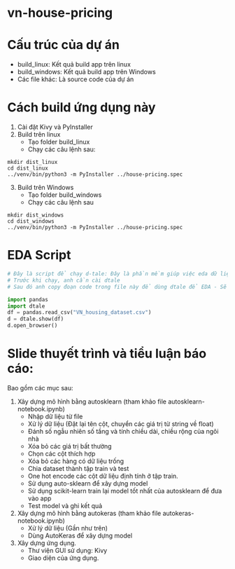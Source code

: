# vn-house-pricing

# Cấu trúc của dự án
- build_linux: Kết quả build app trên linux
- build_windows: Kết quả build app trên Windows
- Các file khác: Là source code của dự án

# Cách build ứng dụng này
1. Cài đặt Kivy và PyInstaller
2. Build trên linux
    - Tạo folder build_linux
    - Chạy các câu lệnh sau:
```shell
mkdir dist_linux
cd dist_linux
../venv/bin/python3 -m PyInstaller ../house-pricing.spec
```
3. Build trên Windows
    - Tạo folder build_windows
    - Chạy các câu lệnh sau
```shell
mkdir dist_windows
cd dist_windows
../venv/bin/python3 -m PyInstaller ../house-pricing.spec
```

# EDA Script
```python
# Đây là script để chạy d-tale: Đây là phần mềm giúp việc eda dữ liệu đơn giản hơn
# Trước khi chạy, anh cần cài dtale
# Sau đó anh copy đoạn code trong file này để dùng dtale để EDA - Sẽ dễ hơn.

import pandas
import dtale
df = pandas.read_csv("VN_housing_dataset.csv")
d = dtale.show(df)
d.open_browser()
```

# Slide thuyết trình và tiểu luận báo cáo:

Bao gồm các mục sau:
1. Xây dựng mô hình bằng autosklearn (tham khảo file autosklearn-notebook.ipynb)
   - Nhập dữ liệu từ file
   - Xử lý dữ liệu (Đặt lại tên cột, chuyển các giá trị từ string về float)
   - Đánh số ngẫu nhiên số tầng và tính chiều dài, chiều rộng của ngôi nhà
   - Xóa bỏ các giá trị bất thường
   - Chọn các cột thích hợp
   - Xóa bỏ các hàng có dữ liệu trống
   - Chia dataset thành tập train và test
   - One hot encode các cột dữ liệu định tính ở tập train.
   - Sử dụng auto-sklearn để xây dựng model
   - Sử dụng scikit-learn train lại model tốt nhất của autosklearn để đưa vào app
   - Test model và ghi kết quả
2. Xây dựng mô hình bằng autokeras (tham khảo file autokeras-notebook.ipynb)
   - Xử lý dữ liệu (Gần như trên)
   - Dùng AutoKeras để xây dựng model
3. Xây dựng ứng dụng.
   - Thư viện GUI sử dụng: Kivy
   - Giao diện của ứng dụng.
